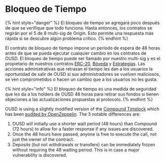 # Bloqueo de Tiempo

{% hint style="danger" %}
El bloqueo de tiempo se agregará poco después de que se verifique que todo funciona. Hasta entonces, los contratos se regirán por el 5 de 8 multi-sig de Origin. Esto permite una respuesta más rápida si se descubre algún problema crítico.
{% endhint %}

El contrato de bloqueo de tiempo impone un período de espera de 48 horas antes de que se pueda ejecutar cualquier cambio en los contratos de OUSD. El bloqueo de tiempo puede ser llamado por nuestro multi-sig y es el propietario de nuestros contratos [ERC-20](erc-20.md), [Bóveda](vault.md) y [Estrategias](strategies.md). Las acciones administrativas que retrasan el tiempo les dan a los usuarios la oportunidad de salir de OUSD si sus administradores se vuelven maliciosos, se ven comprometidos o hacen un cambio que a los usuarios no les gusta.

{% hint style="info" %}
El bloqueo de tiempo es una medida de seguridad que les da a los holders de OUSD 48 horas para retirar sus fondos si tienen objeciones a las actualizaciones propuestas al protocolo.
{% endhint %}

OUSD is using a slightly modified version of the [Compound Timelock](https://compound.finance/docs/governance) which has been [audited by OpenZeppelin](https://blog.openzeppelin.com/compound-finance-patch-audit/). The 3 notable differences are:

1. OUSD will initially use a shorter wait period \(48 hours\) than Compound \(72 hours\) to allow for a faster response if any issues are discovered.
2. Once the 48 hours have passed, anyone is free to execute the call, not just the owner of the contract.
3. Deposits \(but not withdrawals or transfers\) can be immediately frozen without requiring the 48 waiting period. This is in case a major vulnerability is discovered.





